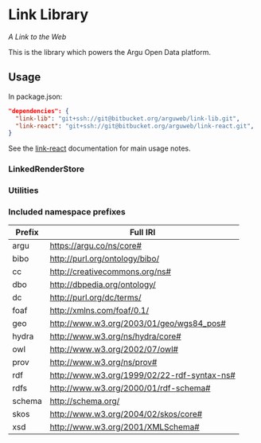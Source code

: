 # Link Library
*A Link to the Web*

This is the library which powers the Argu Open Data platform.

## Usage
In package.json:
```json
"dependencies": {
  "link-lib": "git+ssh://git@bitbucket.org/arguweb/link-lib.git",
  "link-react": "git+ssh://git@bitbucket.org/arguweb/link-react.git",
}
```

See the [link-react](https://bitbucket.org/arguweb/link-react) documentation for main usage notes.

### LinkedRenderStore

### Utilities

### Included namespace prefixes

| Prefix | Full IRI                                    |
|--------|---------------------------------------------|
| argu   | https://argu.co/ns/core#                    |
| bibo   | http://purl.org/ontology/bibo/              |
| cc     | http://creativecommons.org/ns#              |
| dbo    | http://dbpedia.org/ontology/                |
| dc     | http://purl.org/dc/terms/                   |
| foaf   | http://xmlns.com/foaf/0.1/                  |
| geo    | http://www.w3.org/2003/01/geo/wgs84_pos#    |
| hydra  | http://www.w3.org/ns/hydra/core#            |
| owl    | http://www.w3.org/2002/07/owl#              |
| prov   | http://www.w3.org/ns/prov#                  |
| rdf    | http://www.w3.org/1999/02/22-rdf-syntax-ns# |
| rdfs   | http://www.w3.org/2000/01/rdf-schema#       |
| schema | http://schema.org/                          |
| skos   | http://www.w3.org/2004/02/skos/core#        |
| xsd    | http://www.w3.org/2001/XMLSchema#           |
